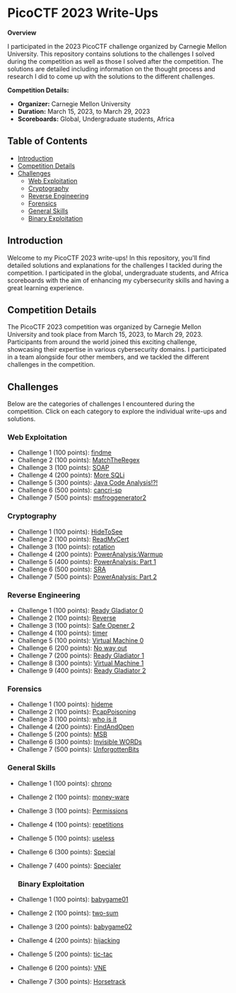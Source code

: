 # PicoCTF 2023 Write-Ups

**Overview**

I participated in the 2023 PicoCTF challenge organized by Carnegie Mellon University. This repository contains solutions to the challenges I solved during the competition as well as those I solved after the competition. The solutions are detailed including information on the thought process and research I did to come up with the solutions to the different challenges.

**Competition Details:**
- **Organizer:** Carnegie Mellon University
- **Duration:** March 15, 2023, to March 29, 2023
- **Scoreboards:** Global, Undergraduate students, Africa

## Table of Contents

- [Introduction](#introduction)
- [Competition Details](#competition-details)
- [Challenges](#challenges)
  - [Web Exploitation](#Web-Exploitation)
  - [Cryptography](#Cryptography)
  - [Reverse Engineering](#Reverse-Engineering)
  - [Forensics](#Forensics)
  - [General Skills](#General-Skills)
  - [Binary Exploitation](#Binary-Exploitation)

## Introduction

Welcome to my PicoCTF 2023 write-ups! In this repository, you'll find detailed solutions and explanations for the challenges I tackled during the competition. I participated in the global, undergraduate students, and Africa scoreboards with the aim of  enhancing my cybersecurity skills and having a great learning experience.

## Competition Details

The PicoCTF 2023 competition was organized by Carnegie Mellon University and took place from March 15, 2023, to March 29, 2023. Participants from around the world joined this exciting challenge, showcasing their expertise in various cybersecurity domains. I participated in a team alongside four other members, and we tackled the different challenges in the competition.

## Challenges

Below are the categories of challenges I encountered during the competition. Click on each category to explore the individual write-ups and solutions.

### Web Exploitation

- Challenge 1 (100 points): [findme](Web-Exploitation/findme.md)
- Challenge 2 (100 points): [MatchTheRegex](Web-Exploitation/MatchTheRegex.md)
- Challenge 3 (100 points): [SOAP](Web-Exploitation/SOAP.md)
- Challenge 4 (200 points): [More SQLi](Web-Exploitation/More-SQLi.md)
- Challenge 5 (300 points): [Java Code Analysis!?!](Web-Exploitation/Java-Code-Analysis!?!.md)
- Challenge 6 (500 points): [cancri-sp](Web-Exploitation/cancri-sp.md)
- Challenge 7 (500 points): [msfroggenerator2](Web-Exploitation/msfroggenerator2.md)

### Cryptography

- Challenge 1 (100 points): [HideToSee](Cryptography/HideToSee.md)
- Challenge 2 (100 points): [ReadMyCert](Cryptography/ReadMyCert.md)
- Challenge 3 (100 points): [rotation](Cryptography/rotation.md)
- Challenge 4 (200 points): [PowerAnalysis:Warmup](Cryptography/PowerAnalysis:Warmup.md)
- Challenge 5 (400 points): [PowerAnalysis: Part 1](Cryptography/PowerAnalysis:Part-1.md)
- Challenge 6 (500 points): [SRA](Cryptography/SRA.md)
- Challenge 7 (500 points): [PowerAnalysis: Part 2](Cryptography/PowerAnalysis:Part-2.md)

### Reverse Engineering

- Challenge 1 (100 points): [Ready Gladiator 0](Reverse-Engineering/Ready-Gladiator-0.md)
- Challenge 2 (100 points): [Reverse](Reverse-Engineering/Reverse.md)
- Challenge 3 (100 points): [Safe Opener 2](Reverse-Engineering/Safe-Opener-2.md)
- Challenge 4 (100 points): [timer](Reverse-Engineering/timer.md)
- Challenge 5 (100 points): [Virtual Machine 0](Reverse-Engineering/Virtual-Machine-0.md)
- Challenge 6 (200 points): [No way out](Reverse-Engineering/No-way-out.md)
- Challenge 7 (200 points): [Ready Gladiator 1](Reverse-Engineering/Ready-Gladiator-1.md)
- Challenge 8 (300 points): [Virtual Machine 1](Reverse-Engineering/Virtual1Machine-1.md)
- Challenge 9 (400 points): [Ready Gladiator 2](Reverse-Engineering/Ready-Gladiator-2.md)

### Forensics

- Challenge 1 (100 points): [hideme](Forensics/hideme.md)
- Challenge 2 (100 points): [PcapPoisoning](Forensics/PcapPoisoning.md)
- Challenge 3 (100 points): [who is it](Forensics/who-is-it.md)
- Challenge 4 (200 points): [FindAndOpen](Forensics/FindAndOpen.md)
- Challenge 5 (200 points): [MSB](Forensics/MSB.md)
- Challenge 6 (300 points): [Invisible WORDs](Forensics/Invisible-WORDs.md)
- Challenge 7 (500 points): [UnforgottenBits](UnforgottenBits.md)

### General Skills

- Challenge 1 (100 points): [chrono](#General-Skills/chrono.md)
- Challenge 2 (100 points): [money-ware](#General-Skills/money-ware.md)
- Challenge 3 (100 points): [Permissions](#General-Skills/Permissions.md)
- Challenge 4 (100 points): [repetitions](General-Skills/repetitions.md)
- Challenge 5 (100 points): [useless](General-Skills/useless.md)
- Challenge 6 (300 points): [Special](General-Skills/Special.md)
- Challenge 7 (400 points): [Specialer](General-Skills/Specialer.md)

  ### Binary Exploitation

- Challenge 1 (100 points): [babygame01](Binary-Exploitation/babygame01.md)
- Challenge 2 (100 points): [two-sum](Binary-Exploitation/two-sum.md)
- Challenge 3 (200 points): [babygame02](Binary-Exploitation/babygame02.md)
- Challenge 4 (200 points): [hijacking](Binary-Exploitation/hijacking.md)
- Challenge 5 (200 points): [tic-tac](Binary-Exploitation/tic-tac.md)
- Challenge 6 (200 points): [VNE](Binary-Exploitation/VNE.md)
- Challenge 7 (300 points): [Horsetrack](Binary-Exploitation/Horsetrack.md)
